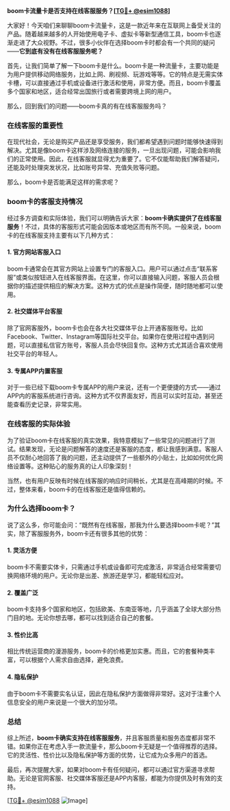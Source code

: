 **boom卡流量卡是否支持在线客服服务？[[TG💪+ @esim1088](https://t.me/s/esim1088)]**

大家好！今天咱们来聊聊boom卡流量卡，这是一款近年来在互联网上备受关注的产品。随着越来越多的人开始使用电子卡、虚拟卡等新型通信工具，boom卡也逐渐走进了大众视野。不过，很多小伙伴在选择boom卡时都会有一个共同的疑问——**它到底有没有在线客服服务呢？**

首先，让我们简单了解一下boom卡是什么。boom卡是一种流量卡，主要功能是为用户提供移动网络服务，比如上网、刷视频、玩游戏等等。它的特点是无需实体卡槽，可以直接通过手机或设备进行激活和使用，非常方便。而且，boom卡覆盖多个国家和地区，适合经常出国旅行或者需要跨境上网的用户。

那么，回到我们的问题——boom卡真的有在线客服服务吗？

### **在线客服的重要性**
在现代社会，无论是购买产品还是享受服务，我们都希望遇到问题时能够快速得到解决。尤其是像boom卡这样涉及网络连接的服务，一旦出现问题，可能会影响我们的正常使用。因此，在线客服就显得尤为重要了。它不仅能帮助我们解答疑问，还能及时处理突发状况，比如账号异常、充值失败等问题。

那么，boom卡是否能满足这样的需求呢？

### **boom卡的客服支持情况**
经过多方调查和实际体验，我们可以明确告诉大家：**boom卡确实提供了在线客服服务**！不过，具体的客服形式可能会因版本或地区而有所不同。一般来说，boom卡的在线客服支持主要有以下几种方式：

#### **1. 官方网站客服入口**
boom卡通常会在其官方网站上设置专门的客服入口。用户可以通过点击“联系客服”或类似按钮进入在线客服界面。在这里，你可以直接输入问题，客服人员会根据你的描述提供相应的解决方案。这种方式的优点是操作简便，随时随地都可以使用。

#### **2. 社交媒体平台客服**
除了官网客服外，boom卡也会在各大社交媒体平台上开通客服账号。比如Facebook、Twitter、Instagram等国际社交平台。如果你在使用过程中遇到问题，可以直接私信官方账号，客服人员会尽快回复你。这种方式尤其适合喜欢使用社交平台的年轻人。

#### **3. 专属APP内置客服**
对于一些已经下载boom卡专属APP的用户来说，还有一个更便捷的方式——通过APP内的客服系统进行咨询。这种方式不仅界面友好，而且可以实时互动，甚至还能查看历史记录，非常实用。

### **在线客服的实际体验**
为了验证boom卡在线客服的真实效果，我特意模拟了一些常见的问题进行了测试。结果发现，无论是问题解答的速度还是客服的态度，都让我感到满意。客服人员不仅耐心地回答了我的问题，还主动提供了一些额外的小贴士，比如如何优化网络设置等。这种贴心的服务真的让人印象深刻！

当然，也有用户反映有时候在线客服的响应时间稍长，尤其是在高峰期的时候。不过，整体来看，boom卡的在线客服还是值得信赖的。

### **为什么选择boom卡？**
说了这么多，你可能会问：“既然有在线客服，那我为什么要选择boom卡呢？”其实，除了客服服务外，boom卡还有很多其他的优势：

#### **1. 灵活方便**
boom卡不需要实体卡，只需通过手机或设备即可完成激活，非常适合经常需要切换网络环境的用户。无论你是出差、旅游还是学习，都能轻松应对。

#### **2. 覆盖广泛**
boom卡支持多个国家和地区，包括欧美、东南亚等地，几乎涵盖了全球大部分热门目的地。无论你想去哪，都可以找到适合自己的套餐。

#### **3. 性价比高**
相比传统运营商的漫游服务，boom卡的价格更加实惠。而且，它的套餐种类丰富，可以根据个人需求自由选择，避免浪费。

#### **4. 隐私保护**
由于boom卡不需要实名认证，因此在隐私保护方面做得非常好。这对于注重个人信息安全的用户来说是一个很大的加分项。

### **总结**
综上所述，**boom卡确实支持在线客服服务**，并且客服质量和服务态度都非常不错。如果你正在考虑入手一款流量卡，那么boom卡无疑是一个值得推荐的选择。它的灵活性、性价比以及隐私保护等方面的优势，让它成为众多用户的首选。

最后，再次提醒大家，如果对boom卡有任何疑问，都可以通过官方渠道寻求帮助。无论是官网客服、社交媒体客服还是APP内客服，都能为你提供及时有效的支持。

[[TG💪+ @esim1088](https://t.me/s/esim1088) ![Image](https://i.postimg.cc/4NQfJmqS/Snipaste-2025-05-13-00-14-12.png)]
